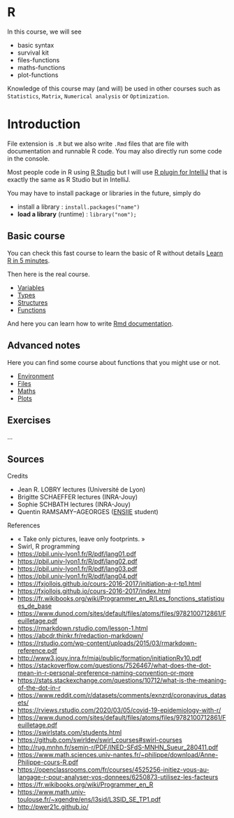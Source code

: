 # R

In this course, we will see

* basic syntax
* survival kit
* files-functions
* maths-functions
* plot-functions

Knowledge of this course may (and will) be used in other
courses such as ``Statistics``, `Matrix`, 
``Numerical analysis`` or `Optimization`.

<div class="sl"></div>

# Introduction

File extension is ``.R`` but we also write
``.Rmd`` files that are file with documentation
and runnable R code. You may also directly run some
code in the console.

Most people code in R using [R Studio](https://www.rstudio.com/)
but I will use [R plugin for IntelliJ](https://plugins.jetbrains.com/plugin/6632-r-language-for-intellij)
that is exactly the same as R Studio but in IntelliJ.

You may have to install package or libraries in the future,
simply do

* install a library : ``install.packages("name")``
* **load a library** (runtime) : ``library("nom");``

<div class="sr"></div>

## Basic course

You can check this fast course
to learn the basic of R without details [Learn R
in 5 minutes](5min.md).

Then here is the real course.

* [Variables](syntax/variables.md)
* [Types](syntax/types.md)
* [Structures](syntax/structures.md)
* [Functions](syntax/functions.md)

And here you can learn how to write
[Rmd documentation](rmd.md).

<div class="sl"></div>

## Advanced notes

Here you can find some course about functions
that you might use or not.

* [Environment](utils/environment.md)
* [Files](utils/files.md)
* [Maths](utils/maths.md)
* [Plots](utils/plot.md)

<div class="sr"></div>

## Exercises

...

<div class="sl"></div>

## Sources

Credits

* Jean R. LOBRY lectures (Université de Lyon)
* Brigitte SCHAEFFER lectures (INRA-Jouy)
* Sophie SCHBATH lectures (INRA-Jouy)
* Quentin RAMSAMY–AGEORGES ([ENSIIE](https://www.ensiie.fr/) student)

References

* « Take only pictures, leave only footprints. »
* Swirl, R programming
* <https://pbil.univ-lyon1.fr/R/pdf/lang01.pdf>
* <https://pbil.univ-lyon1.fr/R/pdf/lang02.pdf>
* <https://pbil.univ-lyon1.fr/R/pdf/lang03.pdf>
* <https://pbil.univ-lyon1.fr/R/pdf/lang04.pdf>
* <https://fxjollois.github.io/cours-2016-2017/initiation-a-r-tp1.html>
* <https://fxjollois.github.io/cours-2016-2017/index.html>
* <https://fr.wikibooks.org/wiki/Programmer_en_R/Les_fonctions_statistiques_de_base>
* <https://www.dunod.com/sites/default/files/atoms/files/9782100712861/Feuilletage.pdf>
* <https://rmarkdown.rstudio.com/lesson-1.html>
* <https://abcdr.thinkr.fr/redaction-markdown/>
* <https://rstudio.com/wp-content/uploads/2015/03/rmarkdown-reference.pdf>
* <http://www3.jouy.inra.fr/miaj/public/formation/initiationRv10.pdf>
* <https://stackoverflow.com/questions/7526467/what-does-the-dot-mean-in-r-personal-preference-naming-convention-or-more>
* <https://stats.stackexchange.com/questions/10712/what-is-the-meaning-of-the-dot-in-r>
* <https://www.reddit.com/r/datasets/comments/exnzrd/coronavirus_datasets/>
* <https://rviews.rstudio.com/2020/03/05/covid-19-epidemiology-with-r/>
* <https://www.dunod.com/sites/default/files/atoms/files/9782100712861/Feuilletage.pdf>
* <https://swirlstats.com/students.html>
* <https://github.com/swirldev/swirl_courses#swirl-courses>
* <http://rug.mnhn.fr/semin-r/PDF/INED-SFdS-MNHN_Sueur_280411.pdf>
* <https://www.math.sciences.univ-nantes.fr/~philippe/download/Anne-Philippe-cours-R.pdf>
* <https://openclassrooms.com/fr/courses/4525256-initiez-vous-au-langage-r-pour-analyser-vos-donnees/6250873-utilisez-les-facteurs>
* <https://fr.wikibooks.org/wiki/Programmer_en_R>
* <https://www.math.univ-toulouse.fr/~xgendre/ens/l3sid/L3SID_SE_TP1.pdf>
* <http://pwer21c.github.io/>